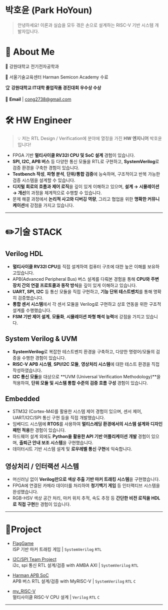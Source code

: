 # 박호윤 (Park HoYoun)

> 안녕하세요! 이론과 실습을 모두 겪은 손으로 설계하는 RISC-V 기반 시스템 개발자입니다.

# 🌟 About Me

🏫  강원대학교 전기전자공학과

🕍  서울기술교육센터 Harman Semicon Academy 수료

🏆 **강원대학교 IT대학 졸업작품 경진대회 우수상 수상**

📧  **Email** | cong2738@gmail.com

# 🛠️ HW Engineer

> 💡 저는  RTL Design / Verification에 분야에 열정을 가진 **HW 엔지니어** 박호윤 입니다!

- FPGA 기반 **멀티사이클 RV32I CPU 및 SoC 설계** 경험이 있습니다.
- **SPI, I2C, APB 버스** 등 다양한 통신 모듈을 RTL로 구현하고, **SystemVerilog**로 검증 환경을 구축한 경험이 있습니다.
- **Testbench 작성**, **파형 분석**, **단위/통합 검증**에 능숙하며, 구조적이고 반복 가능한 검증 시스템을 설계할 수 있습니다.
- **디지털 회로의 흐름과 제어 로직**을 깊이 있게 이해하고 있으며, **설계 → 시뮬레이션 → 개선**의 과정을 체계적으로 수행할 수 있습니다.
- 문제 해결 과정에서 **논리적 사고와 디버깅 역량**, 그리고 협업을 위한 **명확한 커뮤니케이션**에 강점을 가지고 있습니다.

---

# ✏️기술 STACK

## Verilog HDL

- **멀티사이클 RV32I CPU**를 직접 설계하여 컴퓨터 구조에 대한 높은 이해를 보유하고있습니다.
- APB(Advanced Peripheral Bus) 버스 설계를 다뤄본 경험을 통해 **CPU와 주변장치 간의 연결 프로토콜과 동작 방식**을 깊이 있게 이해하고 있습니다.
- **UART, SPI, I2C** 등 통신 모듈을 직접 구현하고, **기능 단위 테스트벤치**를 통해 명확히 검증했습니다.
- **통합 센서 시스템**에서 각 센서 모듈을 Verilog로 구현하고 상호 연동을 위한 구조적 설계를 수행했습니다.
- **FSM 기반 제어 설계**, **모듈화**, **시뮬레이션 파형 해석 능력**에 강점을 가지고 있습니다.

## System Verilog & UVM

- **SystemVerilog**로 복잡한 테스트벤치 환경을 구축하고, 다양한 명령어/모듈의 검증을 수행한 경험이 있습니다.
- **RISC-V APB 시스템**, **SPI/I2C 모듈**, **영상처리 시스템**에 대한 테스트 환경을 직접 작성하였습니다.
- **I2C 통신 모듈**을 대상으로 **UVM (Universal Verification Methodology)**을 적용하여, **단위 모듈 및 시스템 통합 수준의 검증 흐름 구성** 경험이 있습니다.

## Embedded

- STM32 (Cortex-M4)를 활용한 시스템 제어 경험이 있으며, 센서 제어, UART/I2C/SPI 통신 구현 등을 직접 개발했습니다.
- 임베디드 시스템에 **RTOS**를 사용하여 **멀티스레딩 환경에서의 시스템 설계와 디자인패턴 적용**한 경험이 있습니다.
- 하드웨어 설계 외에도 **Python을 활용한 API 기반 어플리케이션 개발** 경험이 있으며, **출퇴근 안내 보조 시스템**을 구현했습니다.
- 데이터시트 기반 시스템 설계 및 **로우레벨 통신 구현**에 익숙합니다.

## 영상처리 / 인터랙션 시스템

- 머신러닝 없이 **Verilog만으로 색상 추출 기반 마커 트래킹 시스템**을 구현했습니다.
- FPGA에 연결된 카메라 데이터를 처리하여 **청기백기 게임** 등 인터랙티브 시스템을 완성했습니다.
- RGB-HSV 색상 공간 처리, 마커 위치 추적, 속도 추정 등 **간단한 비전 로직을 HDL로 직접 구현**한 경험이 있습니다.

----

# 📑Project

- [FlagGame](https://github.com/cong2738/FlagGame)  
  ISP 기반 마커 트래킹 게임 | `SystemVerilog` `RTL`

- [I2C/SPI Team Project](https://github.com/cong2738/May_team_project_I2C_SPI)  
  i2c, spi 통신 RTL 설계/검증 with AMBA AXI | `SystemVerilog` `RTL`

- [Harman APB SoC](https://github.com/cong2738/HarmanSemiconAcademy_2025April_TeamProject)  
  APB 버스 RTL 설계/검증 with MyRISC-V | `SystemVerilog` `RTL` `C`
  
- [my_RISC-V](https://github.com/cong2738/my_RISC-V)  
  멀티사이클 RISC-V CPU 설계 | `Verilog` `RTL` `C`
---
